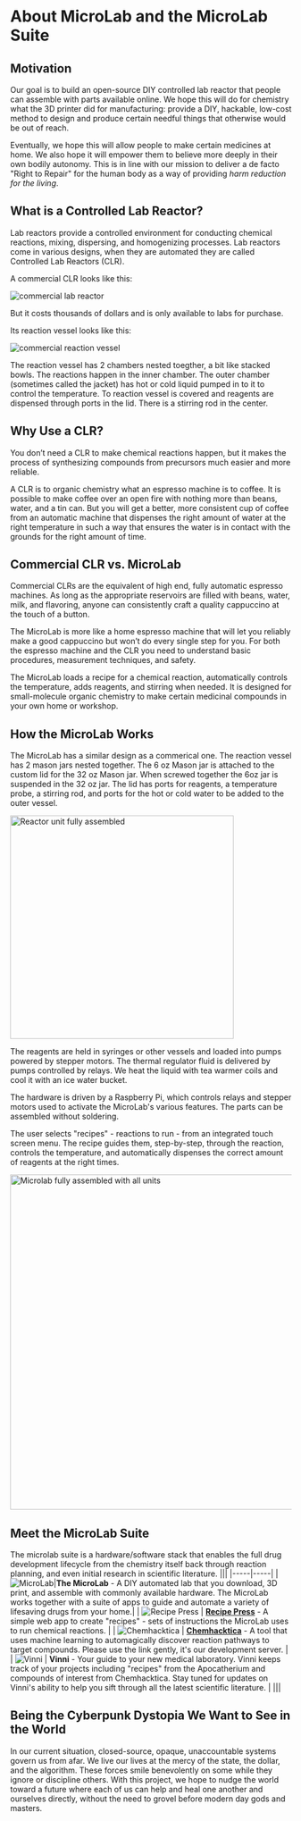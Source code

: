 # About MicroLab and the MicroLab Suite


## Motivation

Our goal is to build an open-source DIY controlled lab reactor that people can assemble with parts available online. We hope this will do for chemistry what the 3D printer did for manufacturing: provide a DIY, hackable, low-cost method to design and produce certain needful things that otherwise would be out of reach.

Eventually, we hope this will allow people to make certain medicines at home. We also hope it will empower them to believe more deeply in their own bodily autonomy. This is in line with our mission to deliver a de facto "Right to Repair" for the human body as a way of providing *harm reduction for the living*.

## What is a Controlled Lab Reactor?

Lab reactors provide a controlled environment for conducting chemical reactions, mixing, dispersing, and homogenizing processes. Lab reactors come in various designs, when they are automated they are called Controlled Lab Reactors (CLR). 


A commercial CLR looks like this:

![commercial lab reactor](media/commercial-lab-reactor.jpg)

But it costs thousands of dollars and is only available to labs for purchase.

Its reaction vessel looks like this:

![commercial reaction vessel](media/commercial-reaction-vessel.jpg)

The reaction vessel has 2 chambers nested toegther, a bit like stacked bowls. The reactions happen in the inner chamber. The outer chamber (sometimes called the jacket) has hot or cold liquid pumped in to it to control the temperature. To reaction vessel is covered and reagents are dispensed through ports in the lid. There is a stirring rod in the center.


## Why Use a CLR?

 You don’t need a CLR to make chemical reactions happen, but it makes the process of synthesizing compounds from precursors much easier and more reliable. 
 
A CLR is to organic chemistry what an espresso machine is to coffee. It is possible to make coffee over an open fire with nothing more than beans, water, and a tin can. But you will get a better, more consistent cup of coffee from an automatic machine that dispenses the right amount of water at the right temperature in such a way that ensures the water is in contact with the grounds for the right amount of time.


## Commercial CLR vs. MicroLab

Commercial CLRs are the equivalent of high end, fully automatic espresso machines. As long as the appropriate reservoirs are filled with beans, water, milk, and flavoring, anyone can consistently craft a quality cappuccino at the touch of a button.

The MicroLab is more like a home espresso machine that will let you reliably make a good cappuccino but won’t do every single step for you. For both the espresso machine and the CLR you need to understand basic procedures, measurement techniques, and safety.


The MicroLab loads a recipe for a chemical reaction, automatically controls the temperature, adds reagents, and stirring when needed. It is designed for small-molecule organic chemistry to make certain medicinal compounds in your own home or workshop.


## How the MicroLab Works

The MicroLab has a similar design as a commerical one. The reaction vessel has 2 mason jars nested together. The 6 oz Mason jar is attached to the custom lid for the 32 oz Mason jar. When screwed together the 6oz jar is suspended in the 32 oz jar. The lid has ports for reagents, a temperature probe, a stirring rod, and ports for the hot or cold water to be added to the outer vessel. 


<IMG ALT="Reactor unit fully assembled" SRC="./media/reactor-unit/reactor-core-assembled-and-in-reactor-unit.jpg" WIDTH="400" />


The reagents are held in syringes or other vessels and loaded into pumps powered by stepper motors.
The thermal regulator fluid is delivered by pumps controlled by relays. We heat the liquid with tea
warmer coils and cool it with an ice water bucket.

The hardware is driven by a Raspberry Pi, which controls relays and stepper motors used to activate the MicroLab's various features. The parts can be assembled without soldering.

The user selects "recipes" - reactions to run - from an integrated touch screen menu. The recipe guides them, step-by-step, through the reaction, controls the temperature, and automatically dispenses the correct amount of reagents at the right times.

<IMG ALT="Microlab fully assembled with all units" SRC="./media/microlab-v0.6.0-assembled.jpg" width="600" />



## Meet the MicroLab Suite

The microlab suite is a hardware/software stack that enables the full drug development lifecycle from the chemistry itself back through reaction planning, and even initial research in scientific literature.
|||
|-----|-----|
|![MicroLab](media/microlab_logo.png)|**The MicroLab** - A DIY automated lab that you download, 3D print, and assemble with commonly available hardware. The MicroLab works together with a suite of apps to guide and automate a variety of lifesaving drugs from your home.|
| ![Recipe Press](media/apoth_logo.png) | **[Recipe Press](https://apothecarium.fourthievesvinegar.org/)** - A simple web app to create "recipes" - sets of instructions the MicroLab uses to run chemical reactions. |
| ![Chemhacktica](media/chem_logo.png) | **[Chemhacktica](https://synth.fourthievesvinegar.org/)** - A tool that uses machine learning to automagically discover reaction pathways to target compounds. Please use the link gently, it's our development server. |
| ![Vinni](media/vinni_logo.png) | **Vinni** - Your guide to your new medical laboratory. Vinni keeps track of your projects including "recipes" from the Apocatherium and compounds of interest from Chemhacktica. Stay tuned for updates on Vinni's ability to help you sift through all the latest scientific literature. |
|||




## Being the Cyberpunk Dystopia We Want to See in the World

In our current situation, closed-source, opaque, unaccountable systems govern us from afar. We live our lives at the mercy of the state, the dollar, and the algorithm. These forces smile benevolently on some while they ignore or discipline others. With this project, we hope to nudge the world toward a future where each of us can help and heal one another and ourselves directly, without the need to grovel before modern day gods and masters.